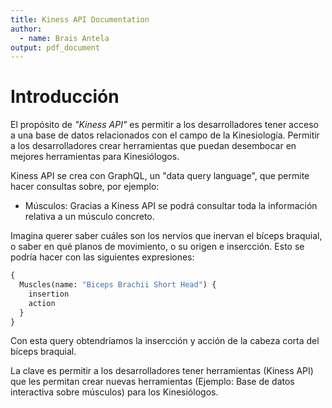```yaml
---
title: Kiness API Documentation
author:
  - name: Brais Antela
output: pdf_document
---
```


# Introducción

El propósito de _"Kiness API"_ es permitir a los desarrolladores tener acceso a una base de datos relacionados con el campo de la Kinesiología. Permitir a los desarrolladores crear herramientas que puedan desembocar en mejores herramientas para Kinesiólogos.

Kiness API se crea con GraphQL, un "data query language", que permite hacer consultas sobre, por ejemplo:

- Músculos: Gracias a Kiness API se podrá consultar toda la información relativa a un músculo concreto.

Imagina querer saber cuáles son los nervios que inervan el bíceps braquial, o saber en qué planos de movimiento, o su origen e insercción. Esto se podría hacer con las siguientes expresiones:

```graphql
{
  Muscles(name: "Biceps Brachii Short Head") {
    insertion
    action
  }
}
```

Con esta query obtendríamos la insercción y acción de la cabeza corta del bíceps braquial.

La clave es permitir a los desarrolladores tener herramientas (Kiness API) que les permitan crear nuevas herramientas (Ejemplo: Base de datos interactiva sobre músculos) para los Kinesiólogos.
